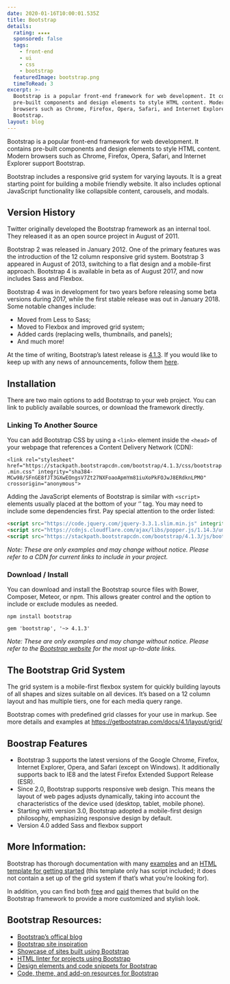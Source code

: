 ```yaml
---
date: 2020-01-16T10:00:01.535Z
title: Bootstrap
details:
  rating: ★★★★
  sponsored: false
  tags:
    - front-end
    - ui
    - css
    - bootstrap
  featuredImage: bootstrap.png
  timeToRead: 3
excerpt: >-
  Bootstrap is a popular front-end framework for web development. It contains
  pre-built components and design elements to style HTML content. Modern
  browsers such as Chrome, Firefox, Opera, Safari, and Internet Explorer support
  Bootstrap.
layout: blog
---
```

Bootstrap is a popular front-end framework for web development. It contains pre-built components and design elements to style HTML content. Modern browsers such as Chrome, Firefox, Opera, Safari, and Internet Explorer support Bootstrap.

Bootstrap includes a responsive grid system for varying layouts. It is a great starting point for building a mobile friendly website. It also includes optional JavaScript functionality like collapsible content, carousels, and modals.

## Version History

Twitter originally developed the Bootstrap framework as an internal tool. They released it as an open source project in August of 2011.

Bootstrap 2 was released in January 2012. One of the primary features was the introduction of the 12 column responsive grid system. Bootstrap 3 appeared in August of 2013, switching to a flat design and a mobile-first approach. Bootstrap 4 is available in beta as of August 2017, and now includes Sass and Flexbox.

Bootstrap 4 was in development for two years before releasing some beta versions during 2017, while the first stable release was out in January 2018. Some notable changes include:

* Moved from Less to Sass;
* Moved to Flexbox and improved grid system;
* Added cards (replacing wells, thumbnails, and panels);
* And much more!

At the time of writing, Bootstrap’s latest release is [4.1.3](http://blog.getbootstrap.com/2018/07/24/bootstrap-4-1-3/). If you would like to keep up with any news of announcements, follow them [here](http://blog.getbootstrap.com/).

## Installation

There are two main options to add Bootstrap to your web project. You can link to publicly available sources, or download the framework directly.

### Linking To Another Source

You can add Bootstrap CSS by using a `<link>` element inside the `<head>` of your webpage that references a Content Delivery Network (CDN):

`<link rel="stylesheet" href="https://stackpath.bootstrapcdn.com/bootstrap/4.1.3/css/bootstrap.min.css" integrity="sha384-MCw98/SFnGE8fJT3GXwEOngsV7Zt27NXFoaoApmYm81iuXoPkFOJwJ8ERdknLPMO" crossorigin="anonymous">`

Adding the JavaScript elements of Bootstrap is similar with `<script>` elements usually placed at the bottom of your ‘’ tag. You may need to include some dependencies first. Pay special attention to the order listed:

```html
<script src="https://code.jquery.com/jquery-3.3.1.slim.min.js" integrity="sha384-q8i/X+965DzO0rT7abK41JStQIAqVgRVzpbzo5smXKp4YfRvH+8abtTE1Pi6jizo" crossorigin="anonymous"></script>
<script src="https://cdnjs.cloudflare.com/ajax/libs/popper.js/1.14.3/umd/popper.min.js" integrity="sha384-ZMP7rVo3mIykV+2+9J3UJ46jBk0WLaUAdn689aCwoqbBJiSnjAK/l8WvCWPIPm49" crossorigin="anonymous"></script>
<script src="https://stackpath.bootstrapcdn.com/bootstrap/4.1.3/js/bootstrap.min.js" integrity="sha384-ChfqqxuZUCnJSK3+MXmPNIyE6ZbWh2IMqE241rYiqJxyMiZ6OW/JmZQ5stwEULTy" crossorigin="anonymous"></script>
```

*Note: These are only examples and may change without notice. Please refer to a CDN for current links to include in your project.*

### Download / Install

You can download and install the Bootstrap source files with Bower, Composer, Meteor, or npm. This allows greater control and the option to include or exclude modules as needed.

`npm install bootstrap`

`gem 'bootstrap', '~> 4.1.3'`

*Note: These are only examples and may change without notice. Please refer to the <a href="https://getbootstrap.com/" target="_blank" rel="nofollow" alt="bootstrap official website">Bootstrap website</a> for the most up-to-date links.*

## The Bootstrap Grid System

The grid system is a mobile-first flexbox system for quickly building layouts of all shapes and sizes suitable on all devices. It’s based on a 12 column layout and has multiple tiers, one for each media query range.

Bootstrap comes with predefined grid classes for your use in markup. See more details and examples at <https://getbootstrap.com/docs/4.1/layout/grid/>

## Boostrap Features

* Bootstrap 3 supports the latest versions of the Google Chrome, Firefox, Internet Explorer, Opera, and Safari (except on Windows). It additionally supports back to IE8 and the latest Firefox Extended Support Release (ESR).
* Since 2.0, Bootstrap supports responsive web design. This means the layout of web pages adjusts dynamically, taking into account the characteristics of the device used (desktop, tablet, mobile phone).
* Starting with version 3.0, Bootstrap adopted a mobile-first design philosophy, emphasizing responsive design by default.
* Version 4.0 added Sass and flexbox support

## More Information:

Bootstrap has thorough documentation with many [examples](https://getbootstrap.com/docs/4.0/examples/) and an [HTML template for getting started](https://getbootstrap.com/docs/4.0/getting-started/introduction/) (this template only has script included; it does not contain a set up of the grid system if that’s what you’re looking for).

In addition, you can find both [free](https://bootswatch.com/) and [paid](https://themes.getbootstrap.com/) themes that build on the Bootstrap framework to provide a more customized and stylish look.

## Bootstrap Resources:

* [Bootstrap’s offical blog](http://blog.getbootstrap.com/)
* [Bootstrap site inspiration](http://expo.getbootstrap.com/)
* [Showcase of sites built using Bootstrap](http://builtwithbootstrap.com/)
* [HTML linter for projects using Bootstrap](https://github.com/twbs/bootlint)
* [Design elements and code snippets for Bootstrap](https://bootsnipp.com/)
* [Code, theme, and add-on resources for Bootstrap](http://expo.getbootstrap.com/resources/)
